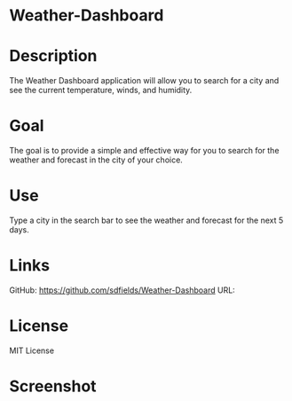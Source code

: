 # Weather-Dashboard

# Description
The Weather Dashboard application will allow you to search for a city and see the current temperature, winds, and humidity.

# Goal
The goal is to provide a simple and effective way for you to search for the weather and forecast in the city of your choice.

# Use
Type a city in the search bar to see the weather and forecast for the next 5 days.

# Links
GitHub: https://github.com/sdfields/Weather-Dashboard
URL: 

# License
MIT License

# Screenshot